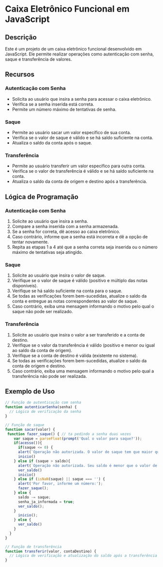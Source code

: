 # Caixa Eletrônico Funcional em JavaScript

## Descrição
Este é um projeto de um caixa eletrônico funcional desenvolvido em JavaScript. Ele permite realizar operações como autenticação com senha, saque e transferência de valores.

## Recursos

### Autenticação com Senha
- Solicita ao usuário que insira a senha para acessar o caixa eletrônico.
- Verifica se a senha inserida está correta.
- Permite um número máximo de tentativas de senha.

### Saque
- Permite ao usuário sacar um valor específico de sua conta.
- Verifica se o valor de saque é válido e se há saldo suficiente na conta.
- Atualiza o saldo da conta após o saque.

### Transferência
- Permite ao usuário transferir um valor específico para outra conta.
- Verifica se o valor de transferência é válido e se há saldo suficiente na conta.
- Atualiza o saldo da conta de origem e destino após a transferência.

## Lógica de Programação

### Autenticação com Senha
1. Solicite ao usuário que insira a senha.
2. Compare a senha inserida com a senha armazenada.
3. Se a senha for correta, dê acesso ao caixa eletrônico.
4. Caso contrário, informe que a senha está incorreta e dê a opção de tentar novamente.
5. Repita as etapas 1 a 4 até que a senha correta seja inserida ou o número máximo de tentativas seja atingido.

### Saque
1. Solicite ao usuário que insira o valor de saque.
2. Verifique se o valor de saque é válido (positivo e múltiplo das notas disponíveis).
3. Verifique se há saldo suficiente na conta para o saque.
4. Se todas as verificações forem bem-sucedidas, atualize o saldo da conta e entregue as notas correspondentes ao valor de saque.
5. Caso contrário, exiba uma mensagem informando o motivo pelo qual o saque não pode ser realizado.

### Transferência
1. Solicite ao usuário que insira o valor a ser transferido e a conta de destino.
2. Verifique se o valor da transferência é válido (positivo e menor ou igual ao saldo da conta de origem).
3. Verifique se a conta de destino é válida (existente no sistema).
4. Se todas as verificações forem bem-sucedidas, atualize o saldo da conta de origem e destino.
5. Caso contrário, exiba uma mensagem informando o motivo pelo qual a transferência não pode ser realizada.

## Exemplo de Uso

```javascript
// Função de autenticação com senha
function autenticarSenha(senha) {
  // Lógica de verificação da senha
}

// Função de saque
function sacar(valor) {
 function fazer_saque() { // ta pedindo a senha duas vezes
    var saque = parseFloat(prompt('Qual o valor para saque?'));
    if(acesso()){
      if(saque <= 0) {
      alert(`Operação não autorizada. O valor de saque tem que maior que 0.`)
      inicio()
    } else if (saque > saldo){
      alert(`Operação não autorizada. Seu saldo é menor que o valor de saque.`);
      ver_saldo()
      inicio()
    } else if (isNaN(saque) || saque === '') {
      alert('Por favor, informe um número:');
      fazer_saque();
    } else {
      saldo -= saque;
      senha_ja_informada = true;
      ver_saldo();
    }
      inicio();
    } else {
      ver_saldo()
    }
  }
}

// Função de transferência
function transferir(valor, contaDestino) {
  // Lógica de verificação e atualização do saldo após a transferência
}
